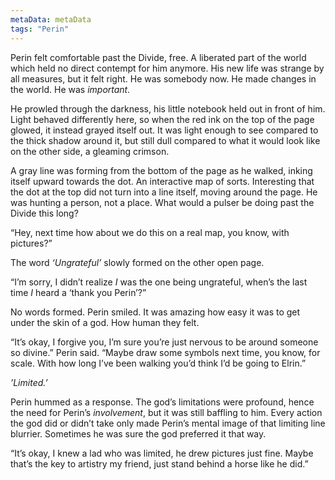 ```yaml
---
metaData: metaData
tags: "Perin"
---
```


Perin felt comfortable past the Divide, free. A liberated part of the world which held no direct contempt for him anymore. His new life was strange by all measures, but it felt right. He was somebody now. He made changes in the world. He was *important.*

He prowled through the darkness, his little notebook held out in front of him. Light behaved differently here, so when the red ink on the top of the page glowed, it instead grayed itself out. It was light enough to see compared to the thick shadow around it, but still dull compared to what it would look like on the other side, a gleaming crimson. 

A gray line was forming from the bottom of the page as he walked, inking itself upward towards the dot. An interactive map of sorts. Interesting that the dot at the top did not turn into a line itself, moving around the page. He was hunting a person, not a place. What would a pulser be doing past the Divide this long?

“Hey, next time how about we do this on a real map, you know, with pictures?”

The word *‘Ungrateful’* slowly formed on the other open page. 

“I’m sorry, I didn’t realize *I* was the one being ungrateful, when’s the last time *I* heard a ‘thank you Perin’?”

No words formed. Perin smiled. It was amazing how easy it was to get under the skin of a god. How human they felt. 

“It’s okay, I forgive you, I’m sure you’re just nervous to be around someone so divine.” Perin said. “Maybe draw some symbols next time, you know, for scale. With how long I’ve been walking you’d think I’d be going to Elrin.”

*’Limited.’*

Perin hummed as a response. The god’s limitations were profound, hence the need for Perin’s *involvement*, but it was still baffling to him. Every action the god did or didn’t take only made Perin’s mental image of that limiting line blurrier. Sometimes he was sure the god preferred it that way. 

“It’s okay, I knew a lad who was limited, he drew pictures just fine. Maybe that’s the key to artistry my friend, just stand behind a horse like he did.”